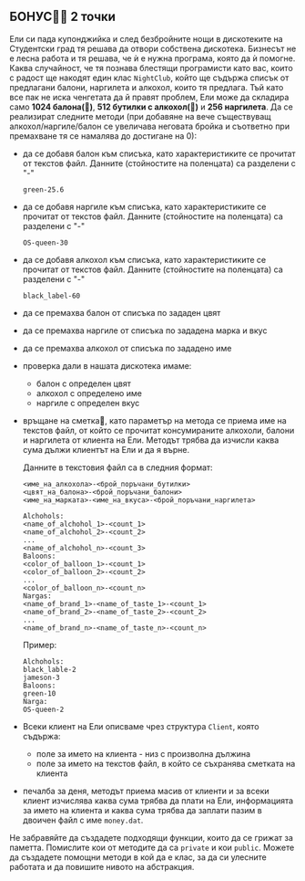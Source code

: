 ## БОНУС💃🪩 2 точки
Ели си пада купонджийка и след безбройните нощи в дискотеките на Студентски град тя решава да отвори собствена дискотека. Бизнесът не е лесна работа и тя решава, че ѝ е нужна програма, която да ѝ помогне. Каква случайност, че тя познава блестящи програмисти като вас, които с радост ще накодят един клас ```NightClub```, който ще съдържа списък от предлагани балони, наргилета и алкохол, които тя предлага. Тъй като все пак не иска ченгетата да й правят проблем, Ели може да складира само **1024 балона(🎈)**, **512 бутилки с алкохол(🍺)** и **256 наргилета**.
Да се реализират следните методи (при добавяне на вече съществуващ алкохол/наргиле/балон се увеличава неговата бройка и съответно при премахване тя се намалява до достигане на 0): 	

- да се добавя балон към списъка, като характеристиките се прочитат от текстов файл.
Данните (стойностите на поленцата) са разделени с "-"
    ```
    green-25.6
    ```
- да се добавя наргиле към списъка, като характеристиките се прочитат от текстов файл. Данните (стойностите на поленцата) са разделени с "-"
    ```
    OS-queen-30
    ```
- да се добавя алкохол към списъка, като характеристиките се прочитат от текстов файл. Данните (стойностите на поленцата) са разделени с "-"
    ```
    black_label-60
    ```
- да се премахва балон от списъка по зададен цвят
- да се премахва наргиле от списъка по зададена марка и вкус  
- да се премахва алкохол от списъка по зададено име  
- проверка дали в нашата дискотека имаме:
    - балон с определен цвят
    - алкохол с определено име
    - наргиле с определен вкус

- връщане на сметка💸, като параметър на метода се приема име на текстов файл, от който се прочитат консумираните алкохоли, балони и наргилета от клиента на Ели. Методът трябва да изчисли каква сума дължи клиентът на Ели и да я върне.

    Данните в текстовия файл са в следния формат:

    ```
    <име_на_алкохола>-<брой_поръчани_бутилки>
    <цвят_на_балона>-<брой_поръчани_балони>
    <име_на_марката>-<име_на_вкуса>-<брой_поръчани_наргилета>
    ```

    ```
    Alchohols:
    <name_of_alchohol_1>-<count_1>
    <name_of_alchohol_2>-<count_2>
    ...
    <name_of_alchohol_n>-<count_3>
    Baloons:
    <color_of_balloon_1>-<count_1>
    <color_of_balloon_2>-<count_2>
    ...
    <color_of_balloon_n>-<count_n>
    Nargas:
    <name_of_brand_1>-<name_of_taste_1>-<count_1>
    <name_of_brand_2>-<name_of_taste_2>-<count_2>
    ...
    <name_of_brand_n>-<name_of_taste_n>-<count_n>
    ```

    Пример:
    ```
    Alchohols:
    black_lable-2
    jameson-3
    Baloons:
    green-10
    Narga:
    OS-queen-2
    ```

- Всеки клиент на Ели описваме чрез структура `Client`, която съдържа:
    - поле за името на клиента - низ с произволна дължина
    - поле за името на текстов файл, в който се съхранява сметката на клиента

- печалба за деня, методът приема масив от клиенти и за всеки клиент изчислява каква сума трябва да плати на Ели, информацията за името на клиента и каква сума трябва да заплати пазим в двоичен файл с име `money.dat`.

Не забравяйте да създадете подходящи функции, които да се грижат за паметта. Помислите кои от методите да са `private` и кои `public`. Можете да създадете помощни методи в кой да е клас, за да си улесните работата и да повишите нивото на абстракция.
